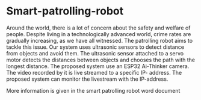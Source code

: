 # Smart-patrolling-robot
Around the world, there is a lot of concern about the safety and welfare of people. Despite living in a technologically advanced world, crime rates are gradually increasing, as we have all witnessed. The patrolling robot aims to tackle this issue. Our system uses ultrasonic sensors to detect distance from objects and avoid them. The ultrasonic sensor attached to a servo motor detects the distances between objects and chooses the path with the longest distance. The proposed system use an ESP32 Ai-Thinker camera. The video recorded by it is live streamed to a specific IP- address. The proposed system can monitor the livestream with the IP-address.


More information is given in the smart patrolling robot word document
